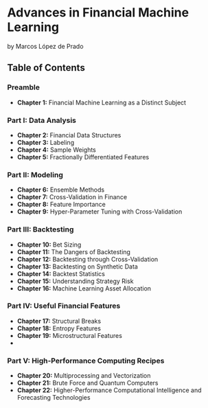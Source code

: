 # Advances in Financial Machine Learning
by Marcos López de Prado

## Table of Contents

### Preamble
* **Chapter 1:** Financial Machine Learning as a Distinct Subject

### Part I: Data Analysis
* **Chapter 2:** Financial Data Structures
* **Chapter 3:** Labeling
* **Chapter 4:** Sample Weights
* **Chapter 5:** Fractionally Differentiated Features

### Part II: Modeling
* **Chapter 6:** Ensemble Methods
* **Chapter 7:** Cross-Validation in Finance
* **Chapter 8:** Feature Importance
* **Chapter 9:** Hyper-Parameter Tuning with Cross-Validation

### Part III: Backtesting
* **Chapter 10:** Bet Sizing
* **Chapter 11:** The Dangers of Backtesting
* **Chapter 12:** Backtesting through Cross-Validation
* **Chapter 13:** Backtesting on Synthetic Data
* **Chapter 14:** Backtest Statistics
* **Chapter 15:** Understanding Strategy Risk
* **Chapter 16:** Machine Learning Asset Allocation

### Part IV: Useful Financial Features
* **Chapter 17:** Structural Breaks
* **Chapter 18:** Entropy Features
* **Chapter 19:** Microstructural Features
* 
### Part V: High-Performance Computing Recipes
* **Chapter 20:** Multiprocessing and Vectorization
* **Chapter 21:** Brute Force and Quantum Computers
* **Chapter 22:** Higher-Performance Computational Intelligence and Forecasting Technologies
